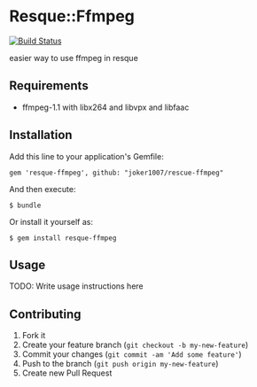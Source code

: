 # Resque::Ffmpeg
[![Build Status](https://travis-ci.org/joker1007/resque-ffmpeg.png)](https://travis-ci.org/joker1007/resque-ffmpeg)

easier way to use ffmpeg in resque

## Requirements
- ffmpeg-1.1 with libx264 and libvpx and libfaac

## Installation

Add this line to your application's Gemfile:

    gem 'resque-ffmpeg', github: "joker1007/rescue-ffmpeg"

And then execute:

    $ bundle

Or install it yourself as:

    $ gem install resque-ffmpeg

## Usage

TODO: Write usage instructions here

## Contributing

1. Fork it
2. Create your feature branch (`git checkout -b my-new-feature`)
3. Commit your changes (`git commit -am 'Add some feature'`)
4. Push to the branch (`git push origin my-new-feature`)
5. Create new Pull Request
